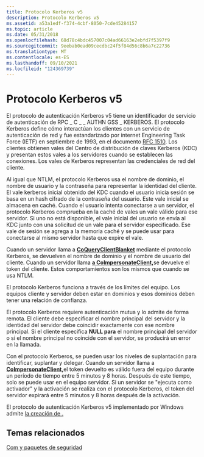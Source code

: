 ```yaml
---
title: Protocolo Kerberos v5
description: Protocolo Kerberos v5
ms.assetid: a53a1edf-f374-4cbf-8050-7cde45284157
ms.topic: article
ms.date: 05/31/2018
ms.openlocfilehash: 68d78c4bdc457007c04ad66163e2ebfd7f5397f9
ms.sourcegitcommit: 9eebab0ead09cecdbc24f5f84d56c8b6a7c22736
ms.translationtype: MT
ms.contentlocale: es-ES
ms.lasthandoff: 09/10/2021
ms.locfileid: "124369739"
---
```

# <a name="kerberos-v5-protocol"></a>Protocolo Kerberos v5

El protocolo de autenticación Kerberos v5 tiene un identificador de servicio de autenticación de RPC \_ C \_ \_ AUTHN GSS \_ KERBEROS. El protocolo Kerberos define cómo interactúan los clientes con un servicio de autenticación de red y fue estandarizado por internet Engineering Task Force (IETF) en septiembre de 1993, en el documento [RFC 1510](https://www.ietf.org/rfc/rfc1510.txt). Los clientes obtienen vales del Centro de distribución de claves Kerberos (KDC) y presentan estos vales a los servidores cuando se establecen las conexiones. Los vales de Kerberos representan las credenciales de red del cliente.

Al igual que NTLM, el protocolo Kerberos usa el nombre de dominio, el nombre de usuario y la contraseña para representar la identidad del cliente. El vale kerberos inicial obtenido del KDC cuando el usuario inicia sesión se basa en un hash cifrado de la contraseña del usuario. Este vale inicial se almacena en caché. Cuando el usuario intenta conectarse a un servidor, el protocolo Kerberos comprueba en la caché de vales un vale válido para ese servidor. Si uno no está disponible, el vale inicial del usuario se envía al KDC junto con una solicitud de un vale para el servidor especificado. Ese vale de sesión se agrega a la memoria caché y se puede usar para conectarse al mismo servidor hasta que expire el vale.

Cuando un servidor llama a [**CoQueryClientBlanket**](/windows/desktop/api/combaseapi/nf-combaseapi-coqueryclientblanket) mediante el protocolo Kerberos, se devuelven el nombre de dominio y el nombre de usuario del cliente. Cuando un servidor llama [**a CoImpersonateClient,**](/windows/desktop/api/combaseapi/nf-combaseapi-coimpersonateclient)se devuelve el token del cliente. Estos comportamientos son los mismos que cuando se usa NTLM.

El protocolo Kerberos funciona a través de los límites del equipo. Los equipos cliente y servidor deben estar en dominios y esos dominios deben tener una relación de confianza.

El protocolo Kerberos requiere autenticación mutua y lo admite de forma remota. El cliente debe especificar el nombre principal del servidor y la identidad del servidor debe coincidir exactamente con ese nombre principal. Si el cliente especifica **NULL para** el nombre principal del servidor o si el nombre principal no coincide con el servidor, se producirá un error en la llamada.

Con el protocolo Kerberos, se pueden usar los niveles de suplantación para identificar, suplantar y delegar. Cuando un servidor llama a [**CoImpersonateClient,**](/windows/desktop/api/combaseapi/nf-combaseapi-coimpersonateclient)el token devuelto es válido fuera del equipo durante un período de tiempo entre 5 minutos y 8 horas. Después de este tiempo, solo se puede usar en el equipo servidor. Si un servidor se "ejecuta como activador" y la activación se realiza con el protocolo Kerberos, el token del servidor expirará entre 5 minutos y 8 horas después de la activación.

El protocolo de autenticación Kerberos v5 implementado por Windows admite [la creación de .](cloaking.md)

## <a name="related-topics"></a>Temas relacionados

<dl> <dt>

[Com y paquetes de seguridad](com-and-security-packages.md)
</dt> </dl>

 

 




